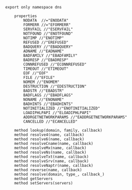     
    export only namespace dns
    
        properties
            NODATA  //="ENODATA"
            FORMERR //="EFORMERR"
            SERVFAIL //"ESERVFAIL"
            NOTFOUND //"ENOTFOUND"
            NOTIMP //"ENOTIMP"
            REFUSED //"EREFUSED"
            BADQUERY //"EBADQUERY"
            ADNAME //"EADNAME"
            BADFAMILY //"EBADFAMILY"
            BADRESP //"EBADRESP"
            CONNREFUSED //"ECONNREFUSED"
            TIMEOUT //"ETIMEOUT"
            EOF //"EOF"
            FILE //"EFILE"
            NOMEM //"ENOMEM"
            DESTRUCTION //"EDESTRUCTION"
            BADSTR //"EBADSTR"
            BADFLAGS //"EBADFLAGS"
            NONAME //"ENONAME"
            BADHINTS //"EBADHINTS"
            NOTINITIALIZED //"ENOTINITIALIZED"
            LOADIPHLPAPI //"ELOADIPHLPAPI"
            ADDRGETNETWORKPARAMS //"EADDRGETNETWORKPARAMS"
            CANCELLED //"ECANCELLED"
        
        method lookup(domain, family, callback) 
        method resolve4(name, callback) 
        method resolve6(name, callback) 
        method resolveCname(name, callback) 
        method resolveMx(name, callback) 
        method resolveNs(name, callback) 
        method resolveTxt(name, callback) 
        method resolveSrv(name, callback) 
        method resolveNaptr(name, callback) 
        method reverse(name, callback) 
        method resolve(domain, type_, callback_) 
        method getServers
        method setServers(servers) 
